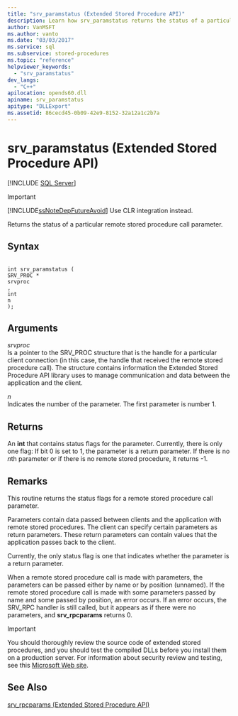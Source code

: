 ```yaml
---
title: "srv_paramstatus (Extended Stored Procedure API)"
description: Learn how srv_paramstatus returns the status of a particular remote stored procedure call parameter.
author: VanMSFT
ms.author: vanto
ms.date: "03/03/2017"
ms.service: sql
ms.subservice: stored-procedures
ms.topic: "reference"
helpviewer_keywords:
  - "srv_paramstatus"
dev_langs:
  - "C++"
apilocation: opends60.dll
apiname: srv_paramstatus
apitype: "DLLExport"
ms.assetid: 86cecd45-0b09-42e9-8152-32a12a1c2b7a
---
```

# srv_paramstatus (Extended Stored Procedure API)
 [!INCLUDE [SQL Server](../../includes/applies-to-version/sqlserver.md)]
    
> [!IMPORTANT]  
>  [!INCLUDE[ssNoteDepFutureAvoid](../../includes/ssnotedepfutureavoid-md.md)] Use CLR integration instead.  
  
 Returns the status of a particular remote stored procedure call parameter.  
  
## Syntax  
  
```  
  
int srv_paramstatus (  
SRV_PROC *  
srvproc  
,  
int  
n   
);  
```  
  
## Arguments  
 *srvproc*  
 Is a pointer to the SRV_PROC structure that is the handle for a particular client connection (in this case, the handle that received the remote stored procedure call). The structure contains information the Extended Stored Procedure API library uses to manage communication and data between the application and the client.  
  
 *n*  
 Indicates the number of the parameter. The first parameter is number 1.  
  
## Returns  
 An **int** that contains status flags for the parameter. Currently, there is only one flag: If bit 0 is set to 1, the parameter is a return parameter. If there is no *n*th parameter or if there is no remote stored procedure, it returns -1.  
  
## Remarks  
 This routine returns the status flags for a remote stored procedure call parameter.  
  
 Parameters contain data passed between clients and the application with remote stored procedures. The client can specify certain parameters as return parameters. These return parameters can contain values that the application passes back to the client.  
  
 Currently, the only status flag is one that indicates whether the parameter is a return parameter.  
  
 When a remote stored procedure call is made with parameters, the parameters can be passed either by name or by position (unnamed). If the remote stored procedure call is made with some parameters passed by name and some passed by position, an error occurs. If an error occurs, the SRV_RPC handler is still called, but it appears as if there were no parameters, and **srv_rpcparams** returns 0.  
  
> [!IMPORTANT]  
>  You should thoroughly review the source code of extended stored procedures, and you should test the compiled DLLs before you install them on a production server. For information about security review and testing, see this [Microsoft Web site](https://go.microsoft.com/fwlink/?LinkID=54761&amp;clcid=0x409https://msdn.microsoft.com/security/).  
  
## See Also  
 [srv_rpcparams &#40;Extended Stored Procedure API&#41;](../../relational-databases/extended-stored-procedures-reference/srv-rpcparams-extended-stored-procedure-api.md)  
  
  

